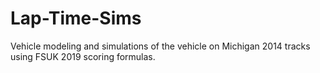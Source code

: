 # Lap-Time-Sims
Vehicle modeling and simulations of the vehicle on Michigan 2014 tracks using FSUK 2019 scoring formulas.

